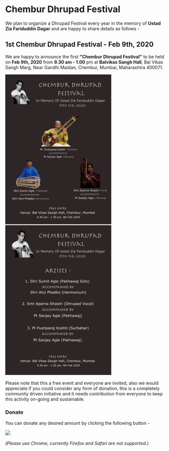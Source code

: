# Chembur Dhrupad Festival

We plan to organize a Dhrupad Festival every year in the memory of **Ustad Zia Fariduddin Dagar** and are happy to share details as follows -

## 1st Chembur Dhrupad Festival - Feb 9th, 2020

We are happy to announce the first **"Chembur Dhrupad Festival"** to be held on **Feb 9th, 2020** from **9.30 am - 1.00** pm at **Balvikas Sangh Hall**, Bal Vikas Sangh Marg, Near Gandhi Maidan, Chembur, Mumbai, Maharashtra 400071.

<img src="../../images/poster-2020-front.png" height="475"/>
<img src="../../images/poster-2020-back.png" height="475" />

Please note that this a free event and everyone are invited, also we would appreciate if you could consider any form of donation, this is a completely community driven initiative and it needs contribution from everyone to keep this activity on-going and sustainable.

### Donate

You can donate any desired amount by clicking the following button - 

<div class='pm-button'><a href='https://www.payumoney.com/paybypayumoney/#/F0EA8D9534AB33D8712FE931488EE5CF'><img src='https://www.payumoney.com/media/images/payby_payumoney/new_buttons/22.png' /></a></div> 

(_Please use Chrome, currently Firefox and Safari are not supported._)